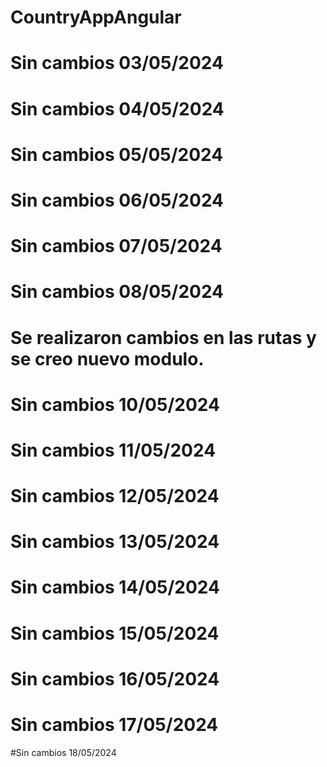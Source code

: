 # CountryAppAngular
# Sin cambios 03/05/2024 
# Sin cambios 04/05/2024 
# Sin cambios 05/05/2024 
# Sin cambios 06/05/2024 
# Sin cambios 07/05/2024 
# Sin cambios 08/05/2024 
# Se realizaron cambios en las rutas y se creo nuevo modulo.
# Sin cambios 10/05/2024 
# Sin cambios 11/05/2024 
# Sin cambios 12/05/2024
# Sin cambios 13/05/2024
# Sin cambios 14/05/2024
# Sin cambios 15/05/2024
# Sin cambios 16/05/2024
# Sin cambios 17/05/2024
#Sin cambios 18/05/2024